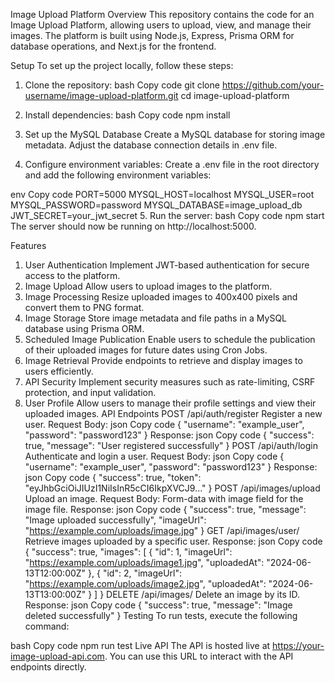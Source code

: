 Image Upload Platform
Overview
This repository contains the code for an Image Upload Platform, allowing users to upload, view, and manage their images. The platform is built using Node.js, Express, Prisma ORM for database operations, and Next.js for the frontend.

Setup
To set up the project locally, follow these steps:

1. Clone the repository:
bash
Copy code
git clone https://github.com/your-username/image-upload-platform.git
cd image-upload-platform
2. Install dependencies:
bash
Copy code
npm install
3. Set up the MySQL Database
Create a MySQL database for storing image metadata. Adjust the database connection details in .env file.

4. Configure environment variables:
Create a .env file in the root directory and add the following environment variables:

env
Copy code
PORT=5000
MYSQL_HOST=localhost
MYSQL_USER=root
MYSQL_PASSWORD=password
MYSQL_DATABASE=image_upload_db
JWT_SECRET=your_jwt_secret
5. Run the server:
bash
Copy code
npm start
The server should now be running on http://localhost:5000.

Features
1. User Authentication
Implement JWT-based authentication for secure access to the platform.
2. Image Upload
Allow users to upload images to the platform.
3. Image Processing
Resize uploaded images to 400x400 pixels and convert them to PNG format.
4. Image Storage
Store image metadata and file paths in a MySQL database using Prisma ORM.
5. Scheduled Image Publication
Enable users to schedule the publication of their uploaded images for future dates using Cron Jobs.
6. Image Retrieval
Provide endpoints to retrieve and display images to users efficiently.
7. API Security
Implement security measures such as rate-limiting, CSRF protection, and input validation.
8. User Profile
Allow users to manage their profile settings and view their uploaded images.
API Endpoints
POST /api/auth/register
Register a new user.
Request Body:
json
Copy code
{
  "username": "example_user",
  "password": "password123"
}
Response:
json
Copy code
{
  "success": true,
  "message": "User registered successfully"
}
POST /api/auth/login
Authenticate and login a user.
Request Body:
json
Copy code
{
  "username": "example_user",
  "password": "password123"
}
Response:
json
Copy code
{
  "success": true,
  "token": "eyJhbGciOiJIUzI1NiIsInR5cCI6IkpXVCJ9..."
}
POST /api/images/upload
Upload an image.
Request Body:
Form-data with image field for the image file.
Response:
json
Copy code
{
  "success": true,
  "message": "Image uploaded successfully",
  "imageUrl": "https://example.com/uploads/image.jpg"
}
GET /api/images/user/
Retrieve images uploaded by a specific user.
Response:
json
Copy code
{
  "success": true,
  "images": [
    {
      "id": 1,
      "imageUrl": "https://example.com/uploads/image1.jpg",
      "uploadedAt": "2024-06-13T12:00:00Z"
    },
    {
      "id": 2,
      "imageUrl": "https://example.com/uploads/image2.jpg",
      "uploadedAt": "2024-06-13T13:00:00Z"
    }
  ]
}
DELETE /api/images/
Delete an image by its ID.
Response:
json
Copy code
{
  "success": true,
  "message": "Image deleted successfully"
}
Testing
To run tests, execute the following command:

bash
Copy code
npm run test
Live API
The API is hosted live at https://your-image-upload-api.com. You can use this URL to interact with the API endpoints directly.

